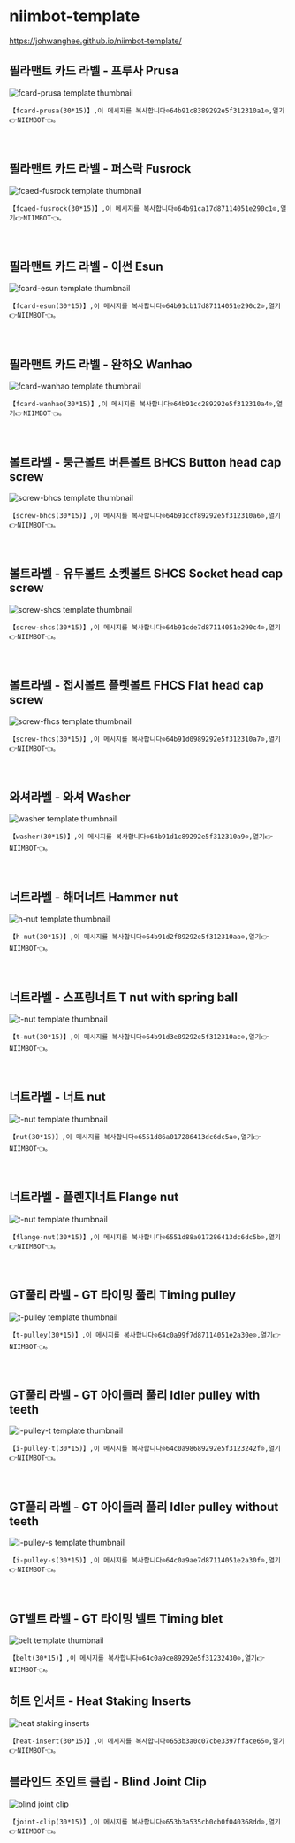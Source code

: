 # niimbot-template

https://johwanghee.github.io/niimbot-template/

## 필라맨트 카드 라벨 - 프루사 Prusa
![fcard-prusa template thumbnail](https://cdn.jsdelivr.net/gh/johwanghee/niimbot-template/images/fcard-prusa.jpeg)
```
【fcard-prusa(30*15)】,이 메시지를 복사합니다⊙64b91c8389292e5f312310a1⊙,열기👉NIIMBOT👈。
```
<br/>

## 필라맨트 카드 라벨 - 퍼스락 Fusrock
![fcaed-fusrock template thumbnail](https://cdn.jsdelivr.net/gh/johwanghee/niimbot-template/images/fcaed-fusrock.jpeg)
```
【fcaed-fusrock(30*15)】,이 메시지를 복사합니다⊙64b91ca17d87114051e290c1⊙,열기👉NIIMBOT👈。
```
<br/>

## 필라맨트 카드 라벨 - 이썬 Esun
![fcard-esun template thumbnail](https://cdn.jsdelivr.net/gh/johwanghee/niimbot-template/images/fcard-esun.jpeg)
```
【fcard-esun(30*15)】,이 메시지를 복사합니다⊙64b91cb17d87114051e290c2⊙,열기👉NIIMBOT👈。
```
<br/>

## 필라맨트 카드 라벨 - 완하오 Wanhao
![fcard-wanhao template thumbnail](https://cdn.jsdelivr.net/gh/johwanghee/niimbot-template/images/fcard-wanhao.jpeg)
```
【fcard-wanhao(30*15)】,이 메시지를 복사합니다⊙64b91cc289292e5f312310a4⊙,열기👉NIIMBOT👈。
```
<br/>

## 볼트라벨 - 둥근볼트 버튼볼트 BHCS Button head cap screw
![screw-bhcs template thumbnail](https://cdn.jsdelivr.net/gh/johwanghee/niimbot-template/images/screw-bhcs.jpeg)
```
【screw-bhcs(30*15)】,이 메시지를 복사합니다⊙64b91ccf89292e5f312310a6⊙,열기👉NIIMBOT👈。
```
<br/>

## 볼트라벨 - 유두볼트 소켓볼트 SHCS Socket head cap screw
![screw-shcs template thumbnail](https://cdn.jsdelivr.net/gh/johwanghee/niimbot-template/images/screw-shcs.jpeg)
```
【screw-shcs(30*15)】,이 메시지를 복사합니다⊙64b91cde7d87114051e290c4⊙,열기👉NIIMBOT👈。
```
<br/>

## 볼트라벨 - 접시볼트 플렛볼트 FHCS Flat head cap screw
![screw-fhcs template thumbnail](https://cdn.jsdelivr.net/gh/johwanghee/niimbot-template/images/screw-fhcs.jpeg)
```
【screw-fhcs(30*15)】,이 메시지를 복사합니다⊙64b91d0989292e5f312310a7⊙,열기👉NIIMBOT👈。
```
<br/>

## 와셔라벨 - 와셔 Washer
![washer template thumbnail](https://cdn.jsdelivr.net/gh/johwanghee/niimbot-template/images/washer.jpeg)
```
【washer(30*15)】,이 메시지를 복사합니다⊙64b91d1c89292e5f312310a9⊙,열기👉NIIMBOT👈。
```
<br/>

## 너트라벨 - 해머너트 Hammer nut
![h-nut template thumbnail](https://cdn.jsdelivr.net/gh/johwanghee/niimbot-template/images/h-nut.jpeg)
```
【h-nut(30*15)】,이 메시지를 복사합니다⊙64b91d2f89292e5f312310aa⊙,열기👉NIIMBOT👈。
```
<br/>

## 너트라벨 - 스프링너트 T nut with spring ball
![t-nut template thumbnail](https://cdn.jsdelivr.net/gh/johwanghee/niimbot-template/images/t-nut.jpeg)
```
【t-nut(30*15)】,이 메시지를 복사합니다⊙64b91d3e89292e5f312310ac⊙,열기👉NIIMBOT👈。
```
<br/>

## 너트라벨 - 너트 nut
![t-nut template thumbnail](https://cdn.jsdelivr.net/gh/johwanghee/niimbot-template/images/nut.jpeg)
```
【nut(30*15)】,이 메시지를 복사합니다⊙6551d86a017286413dc6dc5a⊙,열기👉NIIMBOT👈。
```
<br/>

## 너트라벨 - 플렌지너트 Flange nut
![t-nut template thumbnail](https://cdn.jsdelivr.net/gh/johwanghee/niimbot-template/images/f-nut.jpeg)
```
【flange-nut(30*15)】,이 메시지를 복사합니다⊙6551d88a017286413dc6dc5b⊙,열기👉NIIMBOT👈。
```
<br/>

## GT풀리 라벨 - GT 타이밍 풀리 Timing pulley
![t-pulley template thumbnail](https://cdn.jsdelivr.net/gh/johwanghee/niimbot-template/images/t-pulley.jpeg)
```
【t-pulley(30*15)】,이 메시지를 복사합니다⊙64c0a99f7d87114051e2a30e⊙,열기👉NIIMBOT👈。
```
<br/>

## GT풀리 라벨 - GT 아이들러 풀리 Idler pulley with teeth
![i-pulley-t template thumbnail](https://cdn.jsdelivr.net/gh/johwanghee/niimbot-template/images/i-pulley-t.jpeg)
```
【i-pulley-t(30*15)】,이 메시지를 복사합니다⊙64c0a98689292e5f3123242f⊙,열기👉NIIMBOT👈。
```
<br/>

## GT풀리 라벨 - GT 아이들러 풀리 Idler pulley without teeth
![i-pulley-s template thumbnail](https://cdn.jsdelivr.net/gh/johwanghee/niimbot-template/images/i-pulley-s.jpeg)
```
【i-pulley-s(30*15)】,이 메시지를 복사합니다⊙64c0a9ae7d87114051e2a30f⊙,열기👉NIIMBOT👈。
```
<br/>

## GT벨트 라벨 - GT 타이밍 벨트 Timing blet
![belt template thumbnail](https://cdn.jsdelivr.net/gh/johwanghee/niimbot-template/images/belt.jpeg)
```
【belt(30*15)】,이 메시지를 복사합니다⊙64c0a9ce89292e5f31232430⊙,열기👉NIIMBOT👈。
```

## 히트 인서트 - Heat Staking Inserts
![heat staking inserts](https://cdn.jsdelivr.net/gh/johwanghee/niimbot-template/images/inserts.jpeg)
```
【heat-insert(30*15)】,이 메시지를 복사합니다⊙653b3a0c07cbe3397fface65⊙,열기👉NIIMBOT👈。
```

## 블라인드 조인트 클립 - Blind Joint Clip
![blind joint clip](https://cdn.jsdelivr.net/gh/johwanghee/niimbot-template/images/joint-clip.jpeg)
```
【joint-clip(30*15)】,이 메시지를 복사합니다⊙653b3a535cb0cb0f040368dd⊙,열기👉NIIMBOT👈。
```
